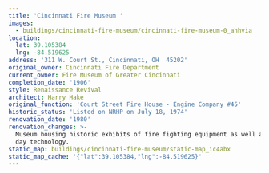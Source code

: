 ```yaml
---
title: 'Cincinnati Fire Museum '
images:
  - buildings/cincinnati-fire-museum/cincinnati-fire-museum-0_ahhvia
location:
  lat: 39.105384
  lng: -84.519625
address: '311 W. Court St., Cincinnati, OH  45202'
original_owner: Cincinnati Fire Department
current_owner: Fire Museum of Greater Cincinnati
completion_date: '1906'
style: Renaissance Revival
architect: Harry Hake
original_function: 'Court Street Fire House - Engine Company #45'
historic_status: 'Listed on NRHP on July 18, 1974'
renovation_date: '1980'
renovation_changes: >-
  Museum housing historic exhibits of fire fighting equipment as well as current
  day technology.
static_map: buildings/cincinnati-fire-museum/static-map_ic4abx
static_map_cache: '{"lat":39.105384,"lng":-84.519625}'
---
```

